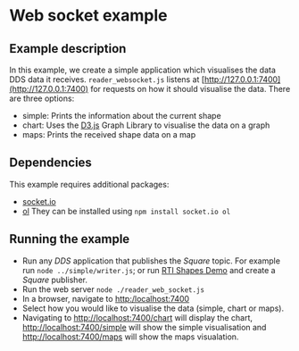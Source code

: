 # Web socket example

## Example description
In this example, we create a simple application which visualises the data DDS data it receives.
`reader_websocket.js` listens at [http://127.0.0.1:7400](http://127.0.0.1:7400) for requests
on how it should visualise the data. There are three options:
* simple: Prints the information about the current shape
* chart: Uses the [D3.js](https://www.d3-graph-gallery.com/) Graph Library to visualise the data on a graph
* maps: Prints the received shape data on a map

## Dependencies
This example requires additional packages:
* [socket.io](https://www.npmjs.com/package/socket.io)
* [ol](https://www.npmjs.com/package/ol)
They can be installed using `npm install socket.io ol`

## Running the example
* Run any *DDS* application that publishes the *Square* topic. For example run
`node ../simple/writer.js`; or run
[RTI Shapes Demo](https://www.rti.com/free-trial/shapes-demo) and create a *Square*
publisher.
* Run the web server `node ./reader_web_socket.js`
* In a browser, navigate to [http:/localhost:7400](http://127.0.0.1:7400)
* Select how you would like to visualise the data (simple, chart or maps).
* Navigating to [http://localhost:7400/chart](http://localhost:7400/chart) will display the chart,
[http://localhost:7400/simple](http://localhost:7400/simple) will show the simple visualisation and
[http://localhost:7400/maps](http://localhost:7400/maps) will show the maps visualation.
